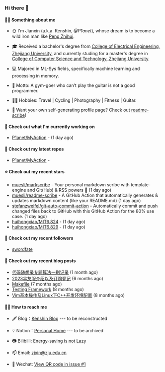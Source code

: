 ### Hi there 👋

#### 💪🏻 Something about me

- 🌞 I'm Jianxin (a.k.a. Kenshin, _@P1anet_), whose dream is to become a wild iron man like [Peng Zhihui](https://github.com/peng-zhihui).

- 🎓 Received a bachelor's degree from [College of Electrical Engineering, Zhejiang University](http://ee.zju.edu.cn/), and currently studing for a master's degree in [College of Computer Science and Technology, Zhejiang University](http://www.cs.zju.edu.cn/).

- 💻 Majored in ML-Sys fields, specifically machine learning and processing in memory.

- 📢 Motto: A gym-goer who can’t play the guitar is not a good programmer.

- 🚴‍♂️ Hobbies: Travel | Cycling | Photography | Fitness | Guitar.

- 🤔 Want your own self-generating profile page? Check out [readme-scribe](https://github.com/muesli/readme-scribe)!

#### 👷 Check out what I'm currently working on

- [P1anet/MyAction](https://github.com/P1anet/MyAction) -  (1 day ago)

#### 🌱 Check out my latest repos

- [P1anet/MyAction](https://github.com/P1anet/MyAction) - 

#### ⭐ Check out my recent stars

- [muesli/markscribe](https://github.com/muesli/markscribe) - Your personal markdown scribe with template-engine and Git(Hub) &amp; RSS powers 📜 (1 day ago)
- [muesli/readme-scribe](https://github.com/muesli/readme-scribe) - A GitHub Action that automatically generates &amp; updates markdown content (like your README.md) (1 day ago)
- [stefanzweifel/git-auto-commit-action](https://github.com/stefanzweifel/git-auto-commit-action) - Automatically commit and push changed files back to GitHub with this GitHub Action for the 80% use case. (1 day ago)
- [huihongxiao/MIT6.824](https://github.com/huihongxiao/MIT6.824) -  (1 day ago)
- [huihongxiao/MIT6.829](https://github.com/huihongxiao/MIT6.829) -  (1 day ago)

#### 👯 Check out my recent followers

- [swordfate](https://github.com/swordfate)

#### 📜 Check out my recent blog posts

- [代码随想录专题算法一刷记录](https://p1anet.github.io/2023/10/29/algorithm/) (1 month ago)
- [2023伞友服介绍以及订购登记](https://p1anet.github.io/2023/05/31/cycling-cloth/) (6 months ago)
- [Makefile](https://p1anet.github.io/2023/05/11/makefile/) (7 months ago)
- [Testing Framework](https://p1anet.github.io/2023/04/12/testing-framework/) (8 months ago)
- [Vim基本操作及Linux下C&#43;&#43;开发环境配置](https://p1anet.github.io/2023/03/26/vim-envconfig/) (8 months ago)

#### 👯‍♂️ How to reach me

- 🖋 Blog：[Kenshin Blog](https://https://p1anet.github.io/) --- to be reconstructed

- 💡 Notion：[Personal Home](https://www.notion.so/Personal-Home-ce2fa1062dae41cc8f56525b5be3c23a?pvs=4) --- to be archived

- 📷 Bilibilli: [Energy-saving is not Lazy](https://space.bilibili.com/18617894)

- 📫 Email: [zjxin@zju.edu.cn](zjxin@zju.edu.cn)

- 💬 Wechat: [View QR code in issue #1](https://github.com/P1anet/P1anet/issues/1)



